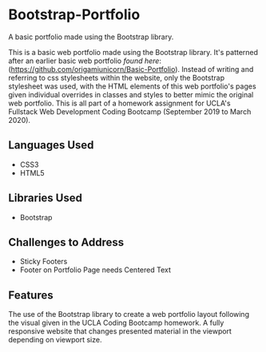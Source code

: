 # Bootstrap-Portfolio
A basic portfolio made using the Bootstrap library.

This is a basic web portfolio made using the Bootstrap library. It's patterned after an earlier basic web portfolio *found here*: (https://github.com/origamiunicorn/Basic-Portfolio). Instead of writing and referring to css stylesheets within the website, only the Bootstrap stylesheet was used, with the HTML elements of this web portfolio's pages given individual overrides in classes and styles to better mimic the original web portfolio. This is all part of a homework assignment for UCLA's Fullstack Web Development Coding Bootcamp (September 2019 to March 2020).

## Languages Used
* CSS3
* HTML5

## Libraries Used
* Bootstrap

## Challenges to Address
* Sticky Footers
* Footer on Portfolio Page needs Centered Text

## Features
The use of the Bootstrap library to create a web portfolio layout following the visual given in the UCLA Coding Bootcamp homework. A fully responsive website that changes presented material in the viewport depending on viewport size.